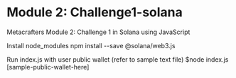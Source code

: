 # Module 2: Challenge1-solana
Metacrafters Module 2: Challenge 1 in Solana using JavaScript

Install node_modules
npm install   --save @solana/web3.js

Run index.js with user public wallet (refer to sample text file)
$node index.js [sample-public-wallet-here]
